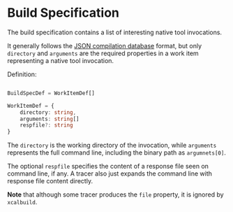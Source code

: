 # Build Specification

The build specification contains a list of interesting native tool invocations.

It generally follows the [JSON compilation database](https://clang.llvm.org/docs/JSONCompilationDatabase.html) format,
but only `directory` and `arguments` are the required properties in a work item representing a native tool invocation.

Definition:
```typescript

BuildSpecDef = WorkItemDef[]

WorkItemDef = {
    directory: string,
    arguments: string[]
    respfile?: string
}
```

The `directory` is the working directory of the invocation,
while `arguments` represents the full command line, including the binary path
as `argumnets[0]`.

The optional `respfile` specifies the content of a response file seen on command line, if any.
A tracer also just expands the command line with response file content directly.

**Note** that although some tracer produces the `file` property,
it is ignored by `xcalbuild`.